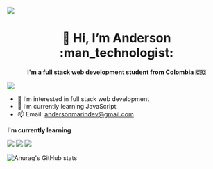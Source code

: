 ![](https://komarev.com/ghpvc/?username=anmarinur&color=blue)
<h1 align= "center";>👋 Hi, I’m Anderson :man_technologist:</h1>

<b><p align= "center">I'm a full stack web development student from Colombia :colombia:</p></b>

<a href="https://twitter.com/anmarinur_dev" target="_blank"><img src="https://img.shields.io/badge/Twitter-1DA1F2?style=for-the-badge&logo=twitter&logoColor=white"></a>

- 👀 I’m interested in full stack web development
- 🌱 I’m currently learning JavaScript
- 📫 Email: andersonmarindev@gmail.com

<b><p size=18>I'm currently learning</p></b>

<img src="https://img.shields.io/badge/HTML5-E34F26?style=for-the-badge&logo=html5&logoColor=white"> <img src="https://img.shields.io/badge/CSS3-1572B6?style=for-the-badge&logo=css3&logoColor=white"> <img src="https://img.shields.io/badge/JavaScript-F7DF1E?style=for-the-badge&logo=javascript&logoColor=black">

![Anurag's GitHub stats](https://github-readme-stats.vercel.app/api?username=anmarinur&show_icons=true)
      
    

<!-- página para los favicons https://dev.to/envoy_/150-badges-for-github-pnk -->
